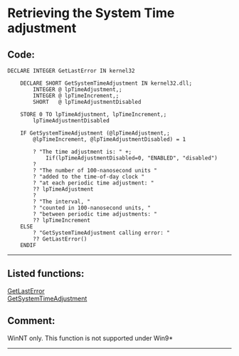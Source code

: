 <link rel="stylesheet" type="text/css" href="../css/win32api.css">  
<link rel="stylesheet" href="https://cdnjs.cloudflare.com/ajax/libs/font-awesome/4.7.0/css/font-awesome.min.css">

# Retrieving the System Time adjustment

## Code:
```foxpro  
DECLARE INTEGER GetLastError IN kernel32

	DECLARE SHORT GetSystemTimeAdjustment IN kernel32.dll;
		INTEGER @ lpTimeAdjustment,;
		INTEGER @ lpTimeIncrement,;
		SHORT   @ lpTimeAdjustmentDisabled

	STORE 0 TO lpTimeAdjustment, lpTimeIncrement,;
		lpTimeAdjustmentDisabled

	IF GetSystemTimeAdjustment (@lpTimeAdjustment,;
		@lpTimeIncrement, @lpTimeAdjustmentDisabled) = 1

		? "The time adjustment is: " +;
			Iif(lpTimeAdjustmentDisabled=0, "ENABLED", "disabled")
		?
		? "The number of 100-nanosecond units "
		? "added to the time-of-day clock "
		? "at each periodic time adjustment: "
		?? lpTimeAdjustment
		?
		? "The interval, "
		? "counted in 100-nanosecond units, "
		? "between periodic time adjustments: "
		?? lpTimeIncrement
	ELSE
		? "GetSystemTimeAdjustment calling error: "
		?? GetLastError()
	ENDIF  
```  
***  


## Listed functions:
[GetLastError](../libraries/kernel32/GetLastError.md)  
[GetSystemTimeAdjustment](../libraries/kernel32/GetSystemTimeAdjustment.md)  

## Comment:
WinNT only. This function is not supported under Win9*  
  
***  

